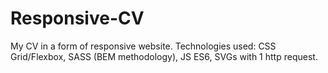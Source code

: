 # Responsive-CV
My CV in a form of responsive website. Technologies used: CSS Grid/Flexbox, SASS (BEM methodology), JS ES6, SVGs with 1 http request.
